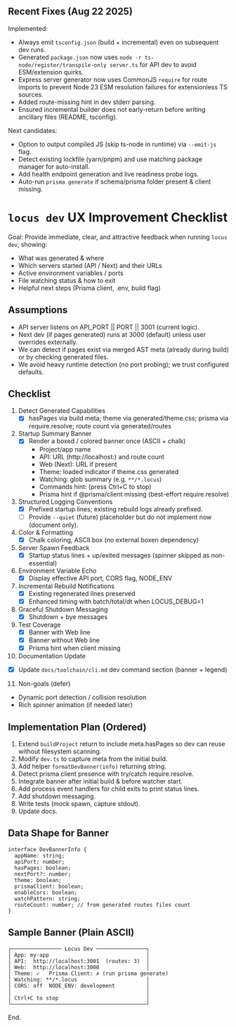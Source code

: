 ## Recent Fixes (Aug 22 2025)

Implemented:
- Always emit `tsconfig.json` (build + incremental) even on subsequent dev runs.
- Generated `package.json` now uses `node -r ts-node/register/transpile-only server.ts` for API dev to avoid ESM/extension quirks.
- Express server generator now uses CommonJS `require` for route imports to prevent Node 23 ESM resolution failures for extensionless TS sources.
- Added route-missing hint in dev stderr parsing.
- Ensured incremental builder does not early-return before writing ancillary files (README, tsconfig).

Next candidates:
- Option to output compiled JS (skip ts-node in runtime) via `--emit-js` flag.
- Detect existing lockfile (yarn/pnpm) and use matching package manager for auto-install.
- Add health endpoint generation and live readiness probe logs.
- Auto-run `prisma generate` if schema/prisma folder present & client missing.
# `locus dev` UX Improvement Checklist

Goal: Provide immediate, clear, and attractive feedback when running `locus dev`, showing:
- What was generated & where
- Which servers started (API / Next) and their URLs
- Active environment variables / ports
- File watching status & how to exit
- Helpful next steps (Prisma client, .env, build flag)

## Assumptions
- API server listens on API_PORT || PORT || 3001 (current logic).
- Next dev (if pages generated) runs at 3000 (default) unless user overrides externally.
- We can detect if pages exist via merged AST meta (already during build) or by checking generated files.
- We avoid heavy runtime detection (no port probing); we trust configured defaults.

## Checklist

1. Detect Generated Capabilities
   - [x] hasPages via build meta; theme via generated/theme.css; prisma via require.resolve; route count via generated/routes

2. Startup Summary Banner
   - [x] Render a boxed / colored banner once (ASCII + chalk)
       - Project/app name
       - API: URL (http://localhost:<apiPort>) and route count
       - Web (Next): URL if present
       - Theme: loaded indicator if theme.css generated
       - Watching: glob summary (e.g. `**/*.locus`)
       - Commands hint: (press Ctrl+C to stop)
       - Prisma hint if @prisma/client missing (best-effort require.resolve)

3. Structured Logging Conventions
   - [x] Prefixed startup lines; existing rebuild logs already prefixed.
   - [ ] Provide `--quiet` (future) placeholder but do not implement now (document only).

4. Color & Formatting
   - [x] Chalk coloring, ASCII box (no external boxen dependency)

5. Server Spawn Feedback
   - [x] Startup status lines + up/exited messages (spinner skipped as non-essential)

6. Environment Variable Echo
   - [x] Display effective API port, CORS flag, NODE_ENV

7. Incremental Rebuild Notifications
   - [x] Existing regenerated lines preserved
   - [x] Enhanced timing with batch/total/dt when LOCUS_DEBUG=1

8. Graceful Shutdown Messaging
   - [x] Shutdown + bye messages

9. Test Coverage
   - [x] Banner with Web line
   - [x] Banner without Web line
   - [x] Prisma hint when client missing

10. Documentation Update
   - [x] Update `docs/toolchain/cli.md` dev command section (banner + legend)

11. Non-goals (defer)
   - Dynamic port detection / collision resolution
   - Rich spinner animation (if needed later)

## Implementation Plan (Ordered)
1. Extend `buildProject` return to include meta.hasPages so dev can reuse without filesystem scanning.
2. Modify `dev.ts` to capture meta from the initial build.
3. Add helper `formatDevBanner(info)` returning string.
4. Detect prisma client presence with try/catch require.resolve.
5. Integrate banner after initial build & before watcher start.
6. Add process event handlers for child exits to print status lines.
7. Add shutdown messaging.
8. Write tests (mock spawn, capture stdout).
9. Update docs.

## Data Shape for Banner
```
interface DevBannerInfo {
  appName: string;
  apiPort: number;
  hasPages: boolean;
  nextPort?: number;
  theme: boolean;
  prismaClient: boolean;
  enableCors: boolean;
  watchPattern: string;
  routeCount: number; // from generated routes files count
}
```

## Sample Banner (Plain ASCII)
```
┌──────────────── Locus Dev ────────────────┐
│ App: my-app                               │
│ API:  http://localhost:3001  (routes: 3)  │
│ Web:  http://localhost:3000               │
│ Theme: ✓   Prisma Client: ✗ (run prisma generate)
│ Watching: **/*.locus                      │
│ CORS: off  NODE_ENV: development          │
│                                           │
│ Ctrl+C to stop                            │
└───────────────────────────────────────────┘
```

End.
